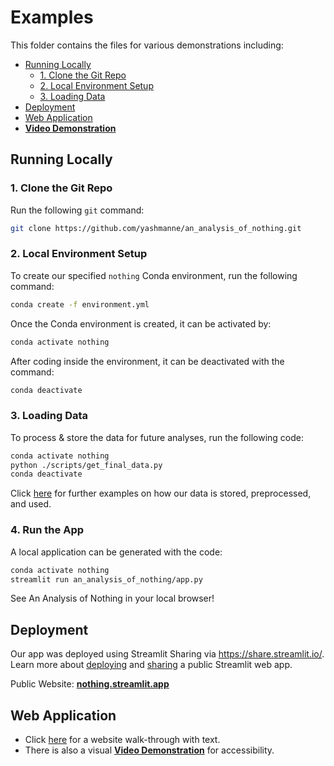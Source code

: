 # Examples
This folder contains the files for various demonstrations including:
* [Running Locally](#running-locally)
  * [1. Clone the Git Repo](#1-clone-the-git-repo)
  * [2. Local Environment Setup](#2-local-environment-setup)
  * [3. Loading Data](#3-loading-data)
* [Deployment](#deployment)
* [Web Application](#web-application)
* **[Video Demonstration](https://github.com/HWNi/DATA515-Project/blob/master/examples/EXAMPLES.md)**

<a id="running-locally"></a>
## Running Locally

<a id="1-clone-the-git-repo"></a>
### 1. Clone the Git Repo
Run the following `git` command:
```bash
git clone https://github.com/yashmanne/an_analysis_of_nothing.git
```

<a id="2-local-environment"></a>
### 2. Local Environment Setup
To create our specified `nothing` Conda environment, run the following command:
```bash
conda create -f environment.yml
```
Once the Conda environment is created, it can be activated by:
```bash
conda activate nothing
```
After coding inside the environment, it can be deactivated with the command:
```bash
conda deactivate
```

<a id="3-loading-data"></a>
### 3. Loading Data 
To process & store the data for future analyses, run the following code:
```bash
conda activate nothing
python ./scripts/get_final_data.py
conda deactivate
```

Click [here](./data.ipynb) for further examples on how our data is stored, preprocessed, and used.

<a id="4-run-the-app"></a>
### 4. Run the App
A local application can be generated with the code:
```bash
conda activate nothing
streamlit run an_analysis_of_nothing/app.py
```

See An Analysis of Nothing in your local browser!

<a id="deployment"></a>
## Deployment
Our app was deployed using Streamlit Sharing via https://share.streamlit.io/. 
Learn more about [deploying](https://docs.streamlit.io/streamlit-community-cloud/get-started/deploy-an-app) and [sharing](https://docs.streamlit.io/streamlit-community-cloud/get-started/share-your-app#sharing-public-apps) a public Streamlit web app.

Public Website: **[nothing.streamlit.app](https://nothing.streamlit.app/)**

<a id="web-application"></a>
## Web Application
* Click [here](./site_navigation.md) for a website walk-through with text.
* There is also a visual **[Video Demonstration](https://github.com/HWNi/DATA515-Project/blob/master/examples/EXAMPLES.md)** for accessibility.
